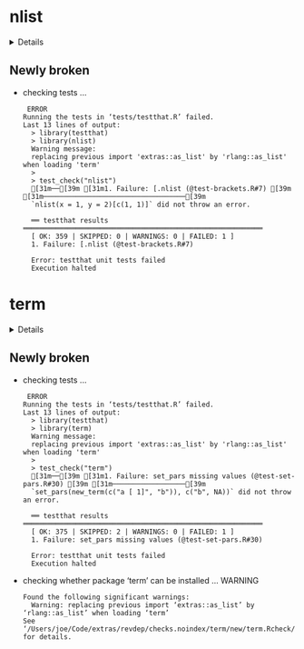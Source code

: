 # nlist

<details>

* Version: 0.2.0
* GitHub: https://github.com/poissonconsulting/nlist
* Source code: https://github.com/cran/nlist
* Date/Publication: 2020-06-25 20:20:03 UTC
* Number of recursive dependencies: 50

Run `revdep_details(, "nlist")` for more info

</details>

## Newly broken

*   checking tests ...
    ```
     ERROR
    Running the tests in ‘tests/testthat.R’ failed.
    Last 13 lines of output:
      > library(testthat)
      > library(nlist)
      Warning message:
      replacing previous import 'extras::as_list' by 'rlang::as_list' when loading 'term' 
      > 
      > test_check("nlist")
      [31m──[39m [31m1. Failure: [.nlist (@test-brackets.R#7) [39m [31m───────────────────────────────────[39m
      `nlist(x = 1, y = 2)[c(1, 1)]` did not throw an error.
      
      ══ testthat results  ═══════════════════════════════════════════════════════════
      [ OK: 359 | SKIPPED: 0 | WARNINGS: 0 | FAILED: 1 ]
      1. Failure: [.nlist (@test-brackets.R#7) 
      
      Error: testthat unit tests failed
      Execution halted
    ```

# term

<details>

* Version: 0.2.0
* GitHub: https://github.com/poissonconsulting/term
* Source code: https://github.com/cran/term
* Date/Publication: 2020-06-20 09:20:09 UTC
* Number of recursive dependencies: 40

Run `revdep_details(, "term")` for more info

</details>

## Newly broken

*   checking tests ...
    ```
     ERROR
    Running the tests in ‘tests/testthat.R’ failed.
    Last 13 lines of output:
      > library(testthat)
      > library(term)
      Warning message:
      replacing previous import 'extras::as_list' by 'rlang::as_list' when loading 'term' 
      > 
      > test_check("term")
      [31m──[39m [31m1. Failure: set_pars missing values (@test-set-pars.R#30) [39m [31m──────────────────[39m
      `set_pars(new_term(c("a [ 1]", "b")), c("b", NA))` did not throw an error.
      
      ══ testthat results  ═══════════════════════════════════════════════════════════
      [ OK: 375 | SKIPPED: 2 | WARNINGS: 0 | FAILED: 1 ]
      1. Failure: set_pars missing values (@test-set-pars.R#30) 
      
      Error: testthat unit tests failed
      Execution halted
    ```

*   checking whether package ‘term’ can be installed ... WARNING
    ```
    Found the following significant warnings:
      Warning: replacing previous import ‘extras::as_list’ by ‘rlang::as_list’ when loading ‘term’
    See ‘/Users/joe/Code/extras/revdep/checks.noindex/term/new/term.Rcheck/00install.out’ for details.
    ```


